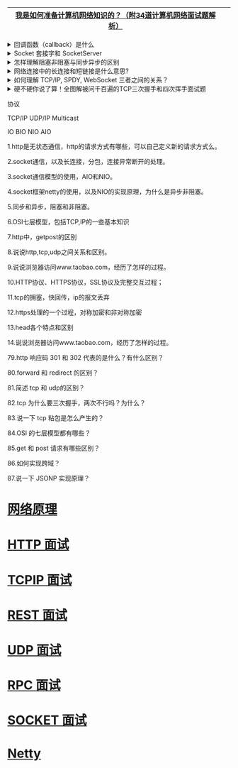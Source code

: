 
[我是如何准备计算机网络知识的？（附34道计算机网络面试题解析）](https://www.jianshu.com/p/aff28869902c)|[]()|
---|---|

<details>
<summary> 回调函数（callback）是什么</summary>

* [事件处理 回调函数（callback）是什么](https://www.zhihu.com/question/19801131)

</details> 

<details>
<summary> Socket 套接字和 SocketServer</summary>

* [手动搭建I/O网络通信框架1：Socket和ServerSocket入门实战，实现单聊](https://www.cnblogs.com/lbhym/p/12673470.html)

</details> 

<details>
<summary> 怎样理解阻塞非阻塞与同步异步的区别</summary>

* [怎样理解阻塞非阻塞与同步异步的区别](https://www.zhihu.com/question/19732473)

</details> 

<details>
<summary> 网络连接中的长连接和短链接是什么意思? </summary>

* [网络连接中的长连接和短链接是什么意思?](https://www.zhihu.com/question/22677800)

</details> 


<details>
<summary> 如何理解 TCP/IP, SPDY, WebSocket 三者之间的关系？ </summary>

* [如何理解 TCP/IP, SPDY, WebSocket 三者之间的关系？](https://www.zhihu.com/question/20097129)

</details> 

<details>
<summary> 硬不硬你说了算！全图解被问千百遍的TCP三次握手和四次挥手面试题 </summary>

* [硬不硬你说了算！全图解被问千百遍的TCP三次握手和四次挥手面试题](https://mp.weixin.qq.com/s/lFnyBaaP3f0eNcKGW5RtCg)

</details> 

协议

TCP/IP
UDP/IP
Multicast

IO
BIO
NIO
AIO


1.http是无状态通信，http的请求方式有哪些，可以自己定义新的请求方式么。

2.socket通信，以及长连接，分包，连接异常断开的处理。

3.socket通信模型的使用，AIO和NIO。

4.socket框架netty的使用，以及NIO的实现原理，为什么是异步非阻塞。

5.同步和异步，阻塞和非阻塞。

6.OSI七层模型，包括TCP,IP的一些基本知识

7.http中，getpost的区别

8.说说http,tcp,udp之间关系和区别。

9.说说浏览器访问www.taobao.com，经历了怎样的过程。

10.HTTP协议、HTTPS协议，SSL协议及完整交互过程；

11.tcp的拥塞，快回传，ip的报文丢弃

12.https处理的一个过程，对称加密和非对称加密

13.head各个特点和区别

14.说说浏览器访问www.taobao.com，经历了怎样的过程。

79.http 响应码 301 和 302 代表的是什么？有什么区别？

80.forward 和 redirect 的区别？

81.简述 tcp 和 udp的区别？

82.tcp 为什么要三次握手，两次不行吗？为什么？

83.说一下 tcp 粘包是怎么产生的？

84.OSI 的七层模型都有哪些？

85.get 和 post 请求有哪些区别？

86.如何实现跨域？

87.说一下 JSONP 实现原理？

# [网络原理]()
# [HTTP 面试](https://github.com/stevenli91748/Network/blob/master/HTTP/Interview.md)
# [TCPIP 面试](https://github.com/stevenli91748/Network/blob/master/TCPIP/Interview.md)
# [REST 面试](https://github.com/stevenli91748/Network/blob/master/REST/Interview.md)
# [UDP 面试](https://github.com/stevenli91748/Network/blob/master/UDP/Interview.md)
# [RPC 面试](https://github.com/stevenli91748/Network/blob/master/RPC/Interview.md)
# [SOCKET 面试](https://github.com/stevenli91748/Network/blob/master/Socket/Interview.md)
# [Netty]()
